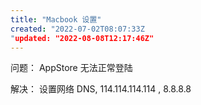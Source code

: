 ```yaml
---
title: "Macbook 设置"
created: "2022-07-02T08:07:33Z
"updated: "2022-08-08T12:17:46Z"
---
```

问题： AppStore 无法正常登陆

解决： 设置网络 DNS, 114.114.114.114 , 8.8.8.8